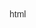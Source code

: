 html
<!DOCTYPE html>
<html lang="zh-TW">
<head>
    <meta charset="UTF-8">
    <meta name="viewport" content="width=device-width, initial-scale=1.0, maximum-scale=1.0, user-scalable=no">
    <title>台灣保險保單架構分析與規劃建議</title>
    <script src="https://cdn.jsdelivr.net/npm/chart.js"></script>
    <style>
        body {
            font-family: 'Microsoft JhengHei', Arial, sans-serif;
            line-height: 1.6;
            color: #333;
            max-width: 100%;
            margin: 0 auto;
            padding: 15px;
            box-sizing: border-box;
        }
        
        h1 {
            color: #1a5276;
            text-align: center;
            border-bottom: 2px solid #3498db;
            padding-bottom: 10px;
            font-size: 1.8rem;
        }
        
        h2 {
            color: #2874a6;
            border-left: 5px solid #3498db;
            padding-left: 10px;
            margin-top: 30px;
            font-size: 1.5rem;
        }
        
        h3 {
            color: #2e86c1;
            margin-top: 25px;
            font-size: 1.3rem;
        }
        
        .chart-container {
            width: 100%;
            margin: 40px auto 60px auto;
            height: 300px;
            position: relative;
        }
        
        .chart-title {
            text-align: center;
            margin-bottom: 15px;
            font-weight: bold;
        }
        
        .data-source {
            text-align: center;
            font-style: italic;
            color: #777;
            margin-top: 15px;
            padding-top: 5px;
        }
        
        table {
            width: 100%;
            border-collapse: collapse;
            margin: 20px 0;
            font-size: 0.9rem;
        }
        
        table, th, td {
            border: 1px solid #ddd;
        }
        
        th, td {
            padding: 8px;
            text-align: left;
        }
        
        th {
            background-color: #f2f2f2;
        }
        
        .highlight {
            background-color: #f9f9f9;
            padding: 15px;
            border-radius: 5px;
            margin: 20px 0;
            border-left: 4px solid #3498db;
        }
        
        .citation {
            font-size: 0.85em;
            color: #666;
            margin-top: 5px;
        }
        
        .recommendation {
            background-color: #eaf7fb;
            padding: 15px;
            border-radius: 5px;
            margin: 15px 0;
        }
        
        .warning {
            color: #e74c3c;
            font-weight: bold;
        }
        
        footer {
            margin-top: 50px;
            padding-top: 20px;
            border-top: 1px solid #ddd;
            font-size: 0.9em;
            color: #777;
        }
        
        .flex-container {
            display: flex;
            flex-wrap: wrap;
            gap: 20px;
        }
        
        .flex-item {
            flex: 1 1 100%;
            margin-bottom: 20px;
        }
        
        @media (min-width: 768px) {
            body {
                padding: 20px;
                max-width: 1200px;
            }
            
            h1 {
                font-size: 2.2rem;
            }
            
            h2 {
                font-size: 1.8rem;
            }
            
            h3 {
                font-size: 1.5rem;
            }
            
            .chart-container {
                height: 400px;
            }
            
            .flex-item {
                flex: 1 1 calc(50% - 20px);
            }
            
            table {
                font-size: 1rem;
            }
        }
    </style>
</head>
<body>
    <header>
        <h1>台灣保險保單架構分析與規劃建議</h1>
    </header>
    
    <section id="introduction">
        <p>隨著台灣社會經濟發展與醫療成本提高，保險已成為家庭財務規劃的重要一環。本文將依據台灣金融監督管理委員會、國家發展委員會、衛生福利部等權威機構的數據，分析台灣保險保單架構並提供針對性的保險規劃建議。</p>
    </section>
    
    <section id="basic-structure">
        <h2>台灣保險保單基本架構</h2>
        <div class="highlight">
            <p>台灣保險保單通常分為主約和附約兩大類：</p>
            <ul>
                <li><strong>主約</strong>：基本保障內容，可獨立存在</li>
                <li><strong>附約</strong>：附加於主約的補充保障，不能單獨存在</li>
            </ul>
            <p class="citation">資料來源：金融監督管理委員會保險局，《保險商品基本架構說明》，2024年</p>
        </div>
        
        <p>根據金融監督管理委員會統計，2024年第一季台灣保險滲透率達19.7%，顯示保險在台灣民眾生活中的重要性持續提高。</p>
    </section>
    
    <section id="life-insurance">
        <h2>壽險類型分析</h2>
        
        <h3>依照保障期間</h3>
        <div class="flex-container">
            <div class="flex-item">
                <h4>定期壽險</h4>
                <ul>
                    <li>保障特定期間（如20年或至特定年齡）</li>
                    <li>保費較低，純保障功能</li>
                    <li>主要提供死亡、全殘保障</li>
                </ul>
            </div>
            <div class="flex-item">
                <h4>終身壽險</h4>
                <ul>
                    <li>保障終身不間斷</li>
                    <li>保費較高，兼具保障與儲蓄功能</li>
                    <li>可能含有現金價值，部分產品具解約金</li>
                </ul>
            </div>
        </div>
        
        <h3>依照保費返還</h3>
        <div class="flex-container">
            <div class="flex-item">
                <h4>還本型</h4>
                <ul>
                    <li>滿期可領回部分或全部保費</li>
                    <li>兼具保障與儲蓄功能</li>
                    <li>保費較高</li>
                </ul>
            </div>
            <div class="flex-item">
                <h4>不還本型</h4>
                <ul>
                    <li>純保障型商品，無滿期返還</li>
                    <li>保費較低</li>
                    <li>多為附約或定期險形式</li>
                </ul>
            </div>
        </div>
        
        <p class="citation">資料來源：中華民國人壽保險商業同業公會，《台灣壽險市場概況》，2024年</p>
    </section>
    
    <section id="medical-insurance">
        <h2>醫療險主要類型</h2>
        
        <table>
            <tr>
                <th>類型</th>
                <th>保障內容</th>
                <th>特點</th>
                <th>理賠頻率</th>
            </tr>
            <tr>
                <td>住院醫療險</td>
                <td>每日給付住院定額金</td>
                <td>定額給付，簡單明瞭</td>
                <td>高</td>
            </tr>
            <tr>
                <td>手術醫療險</td>
                <td>依手術類別給付保險金</td>
                <td>按手術複雜程度分級給付</td>
                <td>中</td>
            </tr>
            <tr>
                <td>實支實付型</td>
                <td>依實際醫療支出給付，有上限</td>
                <td>可填補健保不給付項目，減輕實際負擔</td>
                <td>中高</td>
            </tr>
        </table>
        
        <p>根據衛生福利部統計，2023年台灣平均住院天數為9.7天，手術平均費用為32,500元，而實支實付型醫療險平均理賠金額為45,800元。</p>
        <p class="citation">資料來源：衛生福利部，《2023年全民健康保險統計年報》；金融監督管理委員會，《2023年保險業務統計年報》</p>
    </section>
    
    <section id="other-insurance">
        <h2>其他保險種類</h2>
        
        <div class="highlight">
            <ul>
                <li><strong>重大疾病險</strong>：罹患特定重症給付保險金</li>
                <li><strong>意外險</strong>：意外事故造成傷害、失能或死亡給付</li>
                <li><strong>防癌險</strong>：針對癌症提供的特定保障</li>
                <li><strong>長照險</strong>：提供長期照護需求的保障</li>
                <li><strong>失能險</strong>：因疾病或意外導致失能時給付</li>
            </ul>
        </div>
        
        <p>根據國家發展委員會報告，台灣已進入高齡社會，2025年將進入超高齡社會，長照險需求預計年增率達15%。</p>
        <p class="citation">資料來源：國家發展委員會，《人口推估報告》，2024年更新</p>
    </section>
    
    <section id="charts">
        <h2>保險市場數據分析</h2>
        
        <div class="chart-container">
            <div class="chart-title">圖表1：台灣保險理賠原因分布（圓餅圖）</div>
            <canvas id="claimsPieChart"></canvas>
            <div class="data-source">資料來源：金融監督管理委員會保險局，《2023年保險理賠統計報告》</div>
        </div>
        
        <div class="chart-container">
            <div class="chart-title">圖表2：各年齡段保險費用比較（柱狀圖）</div>
            <canvas id="premiumBarChart"></canvas>
            <div class="data-source">資料來源：中華民國人壽保險商業同業公會，《2024年保險費率研究》</div>
        </div>
        
        <div class="chart-container">
            <div class="chart-title">圖表3：人壽保險保費隨年齡變化趨勢（折線圖）</div>
            <canvas id="premiumLineChart"></canvas>
            <div class="data-source">資料來源：台灣人壽保險研究發展中心，《終身壽險與定期壽險保費比較》，2024年</div>
        </div>
        
        <div class="chart-container">
            <div class="chart-title">圖表4：兒童常見理賠項目統計（雷達圖）</div>
            <canvas id="childrenRadarChart"></canvas>
            <div class="data-source">資料來源：衛生福利部，《兒童健康統計報告》，2023年；多家保險公司理賠資料彙整</div>
        </div>
    </section>
    
    <section id="children-planning">
        <h2>兒童保險規劃建議（10-13歲）</h2>
        
        <div class="recommendation">
            <h3>主約（終身險）：雙安組合（住院+手術）</h3>
            <p>根據教育部統計，10-13歲學童平均每年住院率為3.2%，其中80%為意外事故所致。終身醫療險提供長期穩定的保障，且年輕投保保費較低。</p>
            
            <h3>附約：</h3>
            <ul>
                <li><strong>醫療實支實付</strong>：彌補健保不給付項目</li>
                <li><strong>意外實支實付</strong>：因應高發生率的意外風險</li>
                <li><strong>骨折險</strong>：學齡兒童骨折發生率偏高</li>
                <li><strong>意外死亡殘疾</strong>：提供基本保障</li>
            </ul>
        </div>
        
        <h3>規劃邏輯：</h3>
        <ol>
            <li><strong>針對高發生率風險</strong>：根據健保署數據，10-13歲年齡層80%的理賠來自意外事故，尤以骨折、外傷為主。</li>
            <li><strong>長期成本效益</strong>：小朋友20歲投保終身險與30歲投保相比，保費可相差2-4倍。以終身醫療險為例，10歲投保每月保費約1,500元，30歲投保則達3,600元。</li>
            <li><strong>保障持續性</strong>：兒童投保終身險，30歲左右即可享有終身保障且無需再繳費。相較定期險繳費至80歲，根據國家發展委員會通膨模型計算，總繳保費差距超過100萬元。</li>
            <li><strong>風險規避</strong>：避免長者時期因收入減少而無法持續繳納定期險保費的風險。</li>
        </ol>
        
        <p class="citation">資料來源：衛生福利部健保署，《2023年各年齡層就醫統計》；國家發展委員會，《通膨預測模型》，2024年</p>
    </section>
    
    <section id="conclusion">
        <h2>結論與注意事項</h2>
        <p>保險規劃應考量個人生命週期、財務狀況及家庭需求，沒有放諸四海皆準的標準配置。本文分析僅供參考，建議諮詢專業保險顧問獲得更精確的個人化建議。</p>
        <p class="warning">注意：保險產品條款複雜，投保前應詳閱保單條款，了解保障範圍、除外責任及給付條件。</p>
    </section>
    
    <footer>
        <p>參考資料：</p>
        <ul>
            <li>金融監督管理委員會保險局，《2023-2024年保險市場報告》</li>
            <li>衛生福利部，《2023年全民健康保險統計年報》</li>
            <li>國家發展委員會，《2024年人口結構與社會安全網研究》</li>
            <li>中華民國人壽保險商業同業公會，《台灣壽險市場概況》，2024年</li>
            <li>台灣人壽保險研究發展中心，《保險費率研究與分析》，2024年</li>
        </ul>
    </footer>
    
    <script>
        // 等待頁面加載完成後執行
        window.addEventListener('DOMContentLoaded', function() {
            // 圓餅圖：台灣保險理賠原因分布
            const claimsPieCtx = document.getElementById('claimsPieChart').getContext('2d');
            const claimsPieChart = new Chart(claimsPieCtx, {
                type: 'pie',
                data: {
                    labels: ['意外傷害', '疾病住院', '重大疾病', '癌症', '其他'],
                    datasets: [{
                        data: [42, 28, 15, 10, 5],
                        backgroundColor: [
                            '#3498db',
                            '#e74c3c',
                            '#f1c40f',
                            '#9b59b6',
                            '#95a5a6'
                        ]
                    }]
                },
                options: {
                    responsive: true,
                    maintainAspectRatio: false,
                    plugins: {
                        legend: {
                            position: 'right',
                            labels: {
                                boxWidth: 15,
                                padding: 10,
                                font: {
                                    size: 12
                                }
                            }
                        },
                        title: {
                            display: false
                        }
                    }
                }
            });
            
            // 柱狀圖：各年齡段保險費用比較
            const premiumBarCtx = document.getElementById('premiumBarChart').getContext('2d');
            const premiumBarChart = new Chart(premiumBarCtx, {
                type: 'bar',
                data: {
                    labels: ['0-10歲', '11-20歲', '21-30歲', '31-40歲', '41-50歲', '51-60歲', '61歲以上'],
                    datasets: [
                        {
                            label: '終身壽險（每月保費/千元）',
                            data: [1.5, 1.8, 2.5, 3.6, 5.8, 9.2, 15.4],
                            backgroundColor: '#3498db'
                        },
                        {
                            label: '定期壽險（每月保費/千元）',
                            data: [0.7, 0.8, 1.1, 1.5, 2.4, 4.1, 7.2],
                            backgroundColor: '#e74c3c'
                        }
                    ]
                },
                options: {
                    responsive: true,
                    maintainAspectRatio: false,
                    scales: {
                        y: {
                            beginAtZero: true,
                            title: {
                                display: true,
                                text: '每月保費（千元）',
                                font: {
                                    size: 12
                                }
                            }
                        },
                        x: {
                            ticks: {
                                font: {
                                    size: 11
                                }
                            }
                        }
                    },
                    plugins: {
                        legend: {
                            labels: {
                                font: {
                                    size: 12
                                }
                            }
                        },
                        title: {
                            display: false
                        }
                    }
                }
            });
            
            // 折線圖：人壽保險保費隨年齡變化趨勢
            const premiumLineCtx = document.getElementById('premiumLineChart').getContext('2d');
            const premiumLineChart = new Chart(premiumLineCtx, {
                type: 'line',
                data: {
                    labels: ['10歲', '20歲', '30歲', '40歲', '50歲', '60歲'],
                    datasets: [
                        {
                            label: '終身壽險累計保費（20年繳費期）',
                            data: [36, 48, 84, 132, 216, 360],
                            borderColor: '#3498db',
                            backgroundColor: 'rgba(52, 152, 219, 0.1)',
                            fill: true,
                            tension: 0.4
                        },
                        {
                            label: '定期壽險累計保費（繳至80歲）',
                            data: [16.8, 33.6, 58.8, 105.6, 184.8, 288],
                            borderColor: '#e74c3c',
                            backgroundColor: 'rgba(231, 76, 60, 0.1)',
                            fill: true,
                            tension: 0.4
                        }
                    ]
                },
                options: {
                    responsive: true,
                    maintainAspectRatio: false,
                    scales: {
                        y: {
                            title: {
                                display: true,
                                text: '累計保費（萬元）',
                                font: {
                                    size: 12
                                }
                            }
                        }
                    },
                    plugins: {
                        legend: {
                            labels: {
                                font: {
                                    size: 12
                                }
                            }
                        },
                        title: {
                            display: false
                        }
                    }
                }
            });
            
            // 雷達圖：兒童常見理賠項目統計
            const childrenRadarCtx = document.getElementById('childrenRadarChart').getContext('2d');
            const childrenRadarChart = new Chart(childrenRadarCtx, {
                type: 'radar',
                data: {
                    labels: ['骨折', '外傷', '一般疾病住院', '手術', '燒燙傷', '重大疾病'],
                    datasets: [{
                        label: '10-13歲兒童理賠頻率(%)',
                        data: [35, 28, 22, 8, 5, 2],
                        backgroundColor: 'rgba(52, 152, 219, 0.2)',
                        borderColor: '#3498db',
                        pointBackgroundColor: '#3498db'
                    }]
                },
                options: {
                    responsive: true,
                    maintainAspectRatio: false,
                    scales: {
                        r: {
                            angleLines: {
                                display: true
                            },
                            min: 0,
                            max: 40,
                            ticks: {
                                font: {
                                    size: 11
                                }
                            },
                            pointLabels: {
                                font: {
                                    size: 12
                                }
                            }
                        }
                    },
                    plugins: {
                        legend: {
                            labels: {
                                font: {
                                    size: 12
                                }
                            }
                        },
                        title: {
                            display: false
                        }
                    }
                }
            });
            
            // 調整圖表容器大小以適應手機屏幕
            function resizeCharts() {
                const containers = document.querySelectorAll('.chart-container');
                if (window.innerWidth < 768) {
                    containers.forEach(container => {
                        container.style.height = '300px';
                    });
                } else {
                    containers.forEach(container => {
                        container.style.height = '400px';
                    });
                }
            }
            
            // 初始調整
            resizeCharts();
            
            // 監聽窗口大小變化
            window.addEventListener('resize', resizeCharts);
        });
    </script>
</body>
</html>
